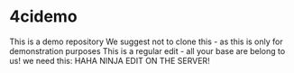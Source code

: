 # 4cidemo
This is a demo repository
We suggest not to clone this - as this is only for demonstration purposes
This is a regular edit - all your base are belong to us!
we need this: HAHA NINJA EDIT ON THE SERVER!

